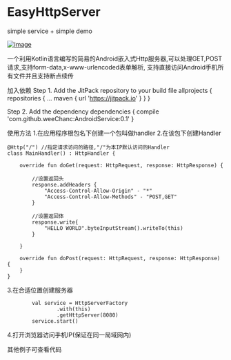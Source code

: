 # EasyHttpServer
simple service + simple demo

[![image](https://jitpack.io/v/weeChanc/AndroidService.svg)](https://jitpack.io/#weeChanc/AndroidService)

一个利用Kotlin语言编写的简易的Android嵌入式Http服务器,可以处理GET,POST请求,支持form-data,x-www-urlencoded表单解析,
支持直接访问Android手机所有文件并且支持断点续传

加入依赖
Step 1. Add the JitPack repository to your build file
allprojects {
		repositories {
			...
			maven { url 'https://jitpack.io' }
		}
	}

Step 2. Add the dependency
dependencies {
	        compile 'com.github.weeChanc:AndroidService:0.1'
	}

使用方法
1.在应用程序根包名下创建一个包叫做handler
2.在该包下创建Handler
```
@Http("/") //指定请求访问的路径,"/"为本IP默认访问的Handler
class MainHandler() : HttpHandler {

    override fun doGet(request: HttpRequest, response: HttpResponse) {
       
        //设置返回头
        response.addHeaders {
            "Access-Control-Allow-Origin" - "*"
            "Access-Control-Allow-Methods" - "POST,GET"
        }
        
        //设置返回体
        response.write{
            "HELLO WORLD".byteInputStream().writeTo(this)
        }

    }

    override fun doPost(request: HttpRequest, response: HttpResponse) {
    }
}
```
3.在合适位置创建服务器
```
        val service = HttpServerFactory
                .with(this)
                .getHttpServer(8080)
        service.start()
```
4.打开浏览器访问手机IP(保证在同一局域网内)

其他例子可查看代码
